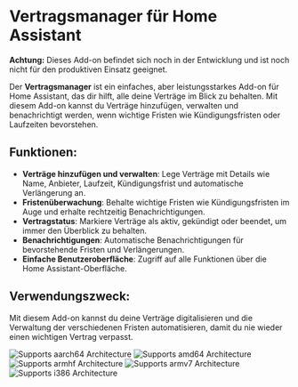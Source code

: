 # Vertragsmanager für Home Assistant

**Achtung:** Dieses Add-on befindet sich noch in der Entwicklung und ist noch nicht für den produktiven Einsatz geeignet.

Der **Vertragsmanager** ist ein einfaches, aber leistungsstarkes Add-on für Home Assistant, das dir hilft, alle deine Verträge im Blick zu behalten. Mit diesem Add-on kannst du Verträge hinzufügen, verwalten und benachrichtigt werden, wenn wichtige Fristen wie Kündigungsfristen oder Laufzeiten bevorstehen.

## Funktionen:
- **Verträge hinzufügen und verwalten**: Lege Verträge mit Details wie Name, Anbieter, Laufzeit, Kündigungsfrist und automatische Verlängerung an.
- **Fristenüberwachung**: Behalte wichtige Fristen wie Kündigungsfristen im Auge und erhalte rechtzeitig Benachrichtigungen.
- **Vertragstatus**: Markiere Verträge als aktiv, gekündigt oder beendet, um immer den Überblick zu behalten.
- **Benachrichtigungen**: Automatische Benachrichtigungen für bevorstehende Fristen und Verlängerungen.
- **Einfache Benutzeroberfläche**: Zugriff auf alle Funktionen über die Home Assistant-Oberfläche.

## Verwendungszweck:
Mit diesem Add-on kannst du deine Verträge digitalisieren und die Verwaltung der verschiedenen Fristen automatisieren, damit du nie wieder einen wichtigen Vertrag verpasst.

![Supports aarch64 Architecture][aarch64-shield]
![Supports amd64 Architecture][amd64-shield]
![Supports armhf Architecture][armhf-shield]
![Supports armv7 Architecture][armv7-shield]
![Supports i386 Architecture][i386-shield]

[aarch64-shield]: https://img.shields.io/badge/aarch64-yes-green.svg
[amd64-shield]: https://img.shields.io/badge/amd64-yes-green.svg
[armhf-shield]: https://img.shields.io/badge/armhf-yes-green.svg
[armv7-shield]: https://img.shields.io/badge/armv7-yes-green.svg
[i386-shield]: https://img.shields.io/badge/i386-yes-green.svg
